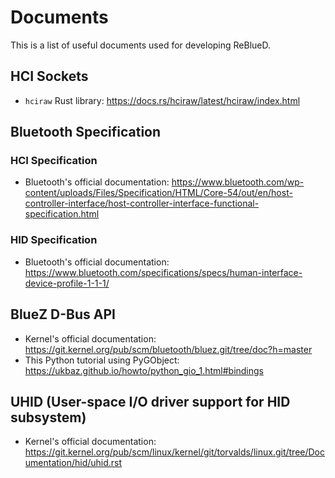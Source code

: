 # Documents

This is a list of useful documents used for developing ReBlueD.

## HCI Sockets 

- `hciraw` Rust library: https://docs.rs/hciraw/latest/hciraw/index.html 

## Bluetooth Specification

### HCI Specification

- Bluetooth's official documentation: https://www.bluetooth.com/wp-content/uploads/Files/Specification/HTML/Core-54/out/en/host-controller-interface/host-controller-interface-functional-specification.html

### HID Specification

- Bluetooth's official documentation: https://www.bluetooth.com/specifications/specs/human-interface-device-profile-1-1-1/

## BlueZ D-Bus API

- Kernel's official documentation: https://git.kernel.org/pub/scm/bluetooth/bluez.git/tree/doc?h=master
- This Python tutorial using PyGObject: https://ukbaz.github.io/howto/python_gio_1.html#bindings

## UHID (User-space I/O driver support for HID subsystem)

- Kernel's official documentation: https://git.kernel.org/pub/scm/linux/kernel/git/torvalds/linux.git/tree/Documentation/hid/uhid.rst
